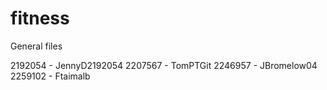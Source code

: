 # fitness
General files

2192054 - JennyD2192054
2207567 - TomPTGit
2246957 - JBromelow04
2259102 - Ftaimalb
